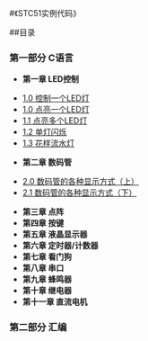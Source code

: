 #《STC51实例代码》

##目录
### 第一部分 C语言
* **第一章 LED控制**
 - [1.0 控制一个LED灯](1.0.c)
 - [1.0 点亮一个LED灯](1.1.c)
 - [1.1 点亮多个LED灯](点亮多个LED灯.c)
 - [1.2 单灯闪烁](单灯闪烁.c)
 - [1.3 花样流水灯](花样流水灯.c)
* **第二章 数码管**
 - [2.0 数码管的各种显示方式（上）](数码管的各种显示方式1.c)
 - [2.1 数码管的各种显示方式（下）](数码管的各种显示方式2.c)
* **第三章 点阵**
* **第四章 按键**
* **第五章 液晶显示器**
* **第六章 定时器/计数器**
* **第七章 看门狗**
* **第八章 串口**
* **第九章 蜂鸣器**
* **第十章 继电器**
* **第十一章 直流电机**
### 第二部分 汇编
